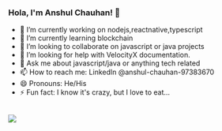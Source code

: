 ### Hola, I'm Anshul Chauhan! 👋

- 🔭 I’m currently working on nodejs,reactnative,typescript
- 🌱 I’m currently learning blockchain
- 👯 I’m looking to collaborate on javascript or java projects
- 🤔 I’m looking for help with VelocityX documentation.
- 💬 Ask me about javascript/java or anything tech related
- 📫 How to reach me: LinkedIn @anshul-chauhan-97383670
- 😄 Pronouns: He/His
- ⚡ Fun fact: I know it's crazy, but I love to eat…

<br/>

<img src = "https://github-readme-stats.vercel.app/api?username=engranshul&&show_icons=true&title_color=ffffff&icon_color=bb2acf&text_color=daf7dc&bg_color=151515">
